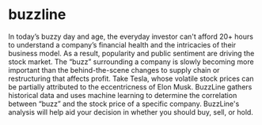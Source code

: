 # buzzline
In today’s buzzy day and age, the everyday investor can't afford 20+ hours to understand a company’s financial health and the intricacies of their business model. As a result, popularity and public sentiment are driving the stock market. The “buzz” surrounding a company is slowly becoming more important than the behind-the-scene changes to supply chain or restructuring that affects profit. Take Tesla, whose volatile stock prices can be partially attributed to the eccentricness of Elon Musk. BuzzLine gathers historical data and uses machine learning to determine the correlation between “buzz” and the stock price of a specific company. BuzzLine's analysis will help aid your decision in whether you should buy, sell, or hold.
